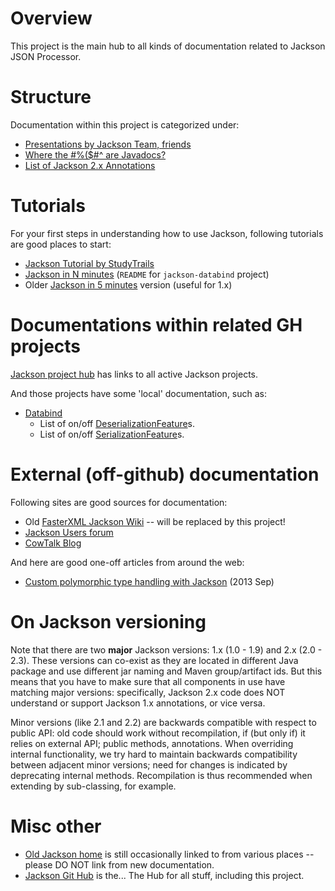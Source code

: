 # Overview

This project is the main hub to all kinds of documentation related to
Jackson JSON Processor.

# Structure

Documentation within this project is categorized under:

* [Presentations by Jackson Team, friends](../../wiki/Presentations)
* [Where the #%($#^ are Javadocs?](../../wiki/Finding-Javadoc)
* [List of Jackson 2.x Annotations](../../wiki/JacksonAnnotations)

# Tutorials

For your first steps in understanding how to use Jackson, following tutorials are good places to start:

* [Jackson Tutorial by StudyTrails](http://www.studytrails.com/java/json/java-jackson-introduction.jsp)
* [Jackson in N minutes](https://github.com/FasterXML/jackson-databind/) (`README` for `jackson-databind` project)
* Older [Jackson in 5 minutes](http://wiki.fasterxml.com/JacksonInFiveMinutes) version (useful for 1.x)

# Documentations within related GH projects

[Jackson project hub](../../../jackson) has links to all active Jackson projects.

And those projects have some 'local' documentation, such as:

* [Databind](../../../jackson-databind/)
    * List of on/off [DeserializationFeature](../../../jackson-databind/wiki/Deserialization-Features)s.
    * List of on/off [SerializationFeature](../../../jackson-databind/wiki/Serialization-Features)s.

# External (off-github) documentation

Following sites are good sources for documentation:

* Old [FasterXML Jackson Wiki](http://wiki.fasterxml.com/JacksonHome) -- will be replaced by this project!
* [Jackson Users forum](http://jackson-users.ning.com)
* [CowTalk Blog](http://cowtowncoder.com/blog/blog.html)

And here are good one-off articles from around the web:

* [Custom polymorphic type handling with Jackson](http://www.thomaskeller.biz/blog/2013/09/10/custom-polymorphic-type-handling-with-jackson/) (2013 Sep)

# On Jackson versioning

Note that there are two **major** Jackson versions: 1.x (1.0 - 1.9) and 2.x (2.0 - 2.3).
These versions can co-exist as they are located in different Java package and use different jar naming and Maven group/artifact ids.
But this means that you have to make sure that all components in use have matching major versions: specifically, Jackson 2.x code does NOT understand or support Jackson 1.x annotations, or vice versa.

Minor versions (like 2.1 and 2.2) are backwards compatible with respect to public API: old code should work without recompilation, if (but only if) it relies on external API; public methods, annotations. When overriding internal functionality, we try hard to maintain backwards compatibility between adjacent minor versions; need for changes is indicated by deprecating internal methods. Recompilation is thus recommended when extending by sub-classing, for example.

# Misc other

* [Old Jackson home](http://jackson.codehaus.org) is still occasionally linked to from various places -- please DO NOT link from new documentation.
* [Jackson Git Hub](../../../jackson/) is the... The Hub for all stuff, including this project.

